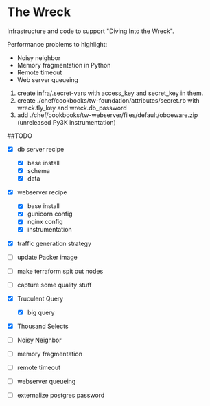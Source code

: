 # The Wreck

Infrastructure and code to support "Diving Into the Wreck".

Performance problems to highlight:

- Noisy neighbor
- Memory fragmentation in Python
- Remote timeout
- Web server queueing

1. create infra/.secret-vars with access_key and secret_key in them.
2. create ./chef/cookbooks/tw-foundation/attributes/secret.rb with wreck.tly_key and wreck.db_password
3. add ./chef/cookbooks/tw-webserver/files/default/oboeware.zip (unreleased Py3K instrumentation)


##TODO

- [x] db server recipe
  - [x] base install
  - [x] schema
  - [x] data
- [x] webserver recipe
  - [x] base install
  - [x] gunicorn config
  - [x] nginx config
  - [x] instrumentation
- [x] traffic generation strategy
- [ ] update Packer image
- [ ] make terraform spit out nodes
- [ ] capture some quality stuff

- [x] Truculent Query
  - [x] big query
- [x] Thousand Selects
- [ ] Noisy Neighbor
- [ ] memory fragmentation
- [ ] remote timeout
- [ ] webserver queueing
- [ ] externalize postgres password
